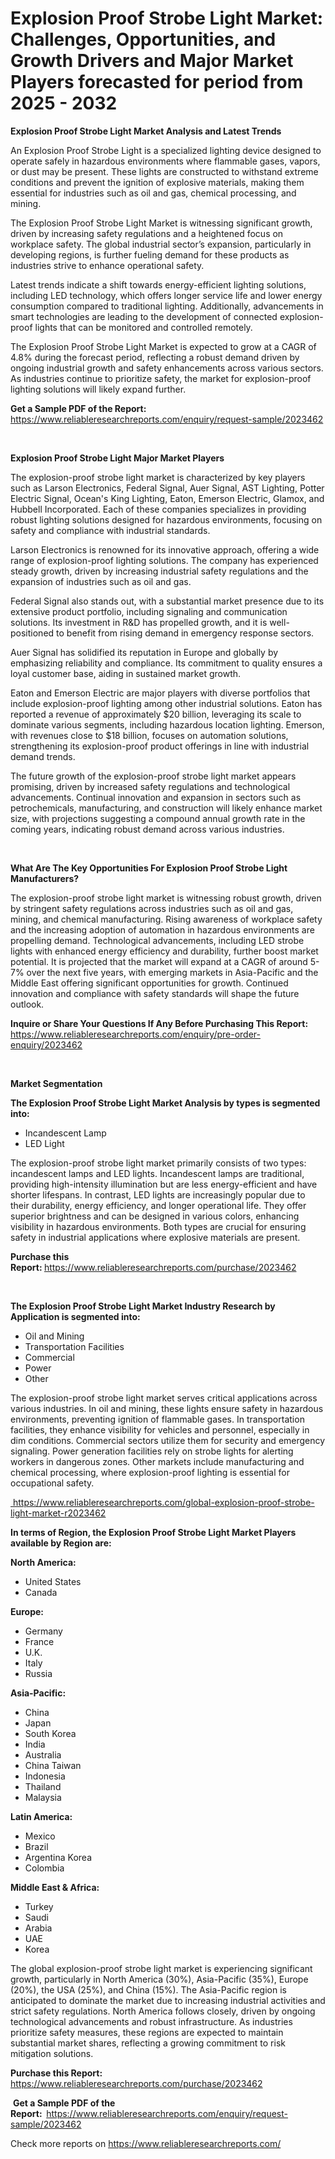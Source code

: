 <p><h1>Explosion Proof Strobe Light Market: Challenges, Opportunities, and Growth Drivers and Major Market Players forecasted for period from 2025 - 2032</h1></p><p><strong>Explosion Proof Strobe Light Market Analysis and Latest Trends</strong></p>
<p><p>An Explosion Proof Strobe Light is a specialized lighting device designed to operate safely in hazardous environments where flammable gases, vapors, or dust may be present. These lights are constructed to withstand extreme conditions and prevent the ignition of explosive materials, making them essential for industries such as oil and gas, chemical processing, and mining.</p><p>The Explosion Proof Strobe Light Market is witnessing significant growth, driven by increasing safety regulations and a heightened focus on workplace safety. The global industrial sector’s expansion, particularly in developing regions, is further fueling demand for these products as industries strive to enhance operational safety.</p><p>Latest trends indicate a shift towards energy-efficient lighting solutions, including LED technology, which offers longer service life and lower energy consumption compared to traditional lighting. Additionally, advancements in smart technologies are leading to the development of connected explosion-proof lights that can be monitored and controlled remotely.</p><p>The Explosion Proof Strobe Light Market is expected to grow at a CAGR of 4.8% during the forecast period, reflecting a robust demand driven by ongoing industrial growth and safety enhancements across various sectors. As industries continue to prioritize safety, the market for explosion-proof lighting solutions will likely expand further.</p></p>
<p><strong>Get a Sample PDF of the Report:&nbsp;</strong> <a href="https://www.reliableresearchreports.com/enquiry/request-sample/2023462?utm_campaign=2211&utm_medium=2&utm_source=Github&utm_content=ia&utm_term=12022025&utm_id=explosion-proof-strobe-light">https://www.reliableresearchreports.com/enquiry/request-sample/2023462</a></p>
<p>&nbsp;</p>
<p><strong>Explosion Proof Strobe Light Major Market Players</strong></p>
<p><p>The explosion-proof strobe light market is characterized by key players such as Larson Electronics, Federal Signal, Auer Signal, AST Lighting, Potter Electric Signal, Ocean's King Lighting, Eaton, Emerson Electric, Glamox, and Hubbell Incorporated. Each of these companies specializes in providing robust lighting solutions designed for hazardous environments, focusing on safety and compliance with industrial standards.</p><p>Larson Electronics is renowned for its innovative approach, offering a wide range of explosion-proof lighting solutions. The company has experienced steady growth, driven by increasing industrial safety regulations and the expansion of industries such as oil and gas. </p><p>Federal Signal also stands out, with a substantial market presence due to its extensive product portfolio, including signaling and communication solutions. Its investment in R&D has propelled growth, and it is well-positioned to benefit from rising demand in emergency response sectors.</p><p>Auer Signal has solidified its reputation in Europe and globally by emphasizing reliability and compliance. Its commitment to quality ensures a loyal customer base, aiding in sustained market growth. </p><p>Eaton and Emerson Electric are major players with diverse portfolios that include explosion-proof lighting among other industrial solutions. Eaton has reported a revenue of approximately $20 billion, leveraging its scale to dominate various segments, including hazardous location lighting. Emerson, with revenues close to $18 billion, focuses on automation solutions, strengthening its explosion-proof product offerings in line with industrial demand trends.</p><p>The future growth of the explosion-proof strobe light market appears promising, driven by increased safety regulations and technological advancements. Continual innovation and expansion in sectors such as petrochemicals, manufacturing, and construction will likely enhance market size, with projections suggesting a compound annual growth rate in the coming years, indicating robust demand across various industries.</p></p>
<p>&nbsp;</p>
<p><strong>What Are The Key Opportunities For Explosion Proof Strobe Light Manufacturers?</strong></p>
<p><p>The explosion-proof strobe light market is witnessing robust growth, driven by stringent safety regulations across industries such as oil and gas, mining, and chemical manufacturing. Rising awareness of workplace safety and the increasing adoption of automation in hazardous environments are propelling demand. Technological advancements, including LED strobe lights with enhanced energy efficiency and durability, further boost market potential. It is projected that the market will expand at a CAGR of around 5-7% over the next five years, with emerging markets in Asia-Pacific and the Middle East offering significant opportunities for growth. Continued innovation and compliance with safety standards will shape the future outlook.</p></p>
<p><strong>Inquire or Share Your Questions If Any Before Purchasing This Report:</strong> <a href="https://www.reliableresearchreports.com/enquiry/pre-order-enquiry/2023462?utm_campaign=2211&utm_medium=2&utm_source=Github&utm_content=ia&utm_term=12022025&utm_id=explosion-proof-strobe-light">https://www.reliableresearchreports.com/enquiry/pre-order-enquiry/2023462</a></p>
<p>&nbsp;</p>
<p><strong>Market Segmentation</strong></p>
<p><strong>The Explosion Proof Strobe Light Market Analysis by types is segmented into:</strong></p>
<p><ul><li>Incandescent Lamp</li><li>LED Light</li></ul></p>
<p><p>The explosion-proof strobe light market primarily consists of two types: incandescent lamps and LED lights. Incandescent lamps are traditional, providing high-intensity illumination but are less energy-efficient and have shorter lifespans. In contrast, LED lights are increasingly popular due to their durability, energy efficiency, and longer operational life. They offer superior brightness and can be designed in various colors, enhancing visibility in hazardous environments. Both types are crucial for ensuring safety in industrial applications where explosive materials are present.</p></p>
<p><strong>Purchase this Report:&nbsp;</strong><a href="https://www.reliableresearchreports.com/purchase/2023462?utm_campaign=2211&utm_medium=2&utm_source=Github&utm_content=ia&utm_term=12022025&utm_id=explosion-proof-strobe-light">https://www.reliableresearchreports.com/purchase/2023462</a></p>
<p>&nbsp;</p>
<p><strong>The Explosion Proof Strobe Light Market Industry Research by Application is segmented into:</strong></p>
<p><ul><li>Oil and Mining</li><li>Transportation Facilities</li><li>Commercial</li><li>Power</li><li>Other</li></ul></p>
<p><p>The explosion-proof strobe light market serves critical applications across various industries. In oil and mining, these lights ensure safety in hazardous environments, preventing ignition of flammable gases. In transportation facilities, they enhance visibility for vehicles and personnel, especially in dim conditions. Commercial sectors utilize them for security and emergency signaling. Power generation facilities rely on strobe lights for alerting workers in dangerous zones. Other markets include manufacturing and chemical processing, where explosion-proof lighting is essential for occupational safety.</p></p>
<p><a href="https://www.reliableresearchreports.com/global-explosion-proof-strobe-light-market-r2023462?utm_campaign=2211&utm_medium=2&utm_source=Github&utm_content=ia&utm_term=12022025&utm_id=explosion-proof-strobe-light">&nbsp;https://www.reliableresearchreports.com/global-explosion-proof-strobe-light-market-r2023462</a></p>
<p><strong>In terms of Region, the Explosion Proof Strobe Light Market Players available by Region are:</strong></p>
<p>
    <p> <strong> North America: </strong>
        <ul>
            <li>United States</li>
            <li>Canada</li>
        </ul>
        </p> 
    <p> <strong> Europe: </strong>
        <ul>
            <li>Germany</li>
            <li>France</li>
            <li>U.K.</li>
            <li>Italy</li>
            <li>Russia</li>
        </ul>
        </p> 
    <p> <strong> Asia-Pacific: </strong>
        <ul>
            <li>China</li>
            <li>Japan</li>
            <li>South Korea</li>
            <li>India</li>
            <li>Australia</li>
            <li>China Taiwan</li>
            <li>Indonesia</li>
            <li>Thailand</li>
            <li>Malaysia</li>
        </ul>
        </p> 
    <p> <strong> Latin America: </strong>
        <ul>
            <li>Mexico</li>
            <li>Brazil</li>
            <li>Argentina Korea</li>
            <li>Colombia</li>
        </ul>
        </p> 
    <p> <strong> Middle East & Africa: </strong>
        <ul>
            <li>Turkey</li>
            <li>Saudi</li>
            <li>Arabia</li>
            <li>UAE</li>
            <li>Korea</li>
        </ul>
    </p>
    </p>
<p><p>The global explosion-proof strobe light market is experiencing significant growth, particularly in North America (30%), Asia-Pacific (35%), Europe (20%), the USA (25%), and China (15%). The Asia-Pacific region is anticipated to dominate the market due to increasing industrial activities and strict safety regulations. North America follows closely, driven by ongoing technological advancements and robust infrastructure. As industries prioritize safety measures, these regions are expected to maintain substantial market shares, reflecting a growing commitment to risk mitigation solutions.</p></p>
<p><strong>Purchase this Report: </strong><a href="https://www.reliableresearchreports.com/purchase/2023462?utm_campaign=2211&utm_medium=2&utm_source=Github&utm_content=ia&utm_term=12022025&utm_id=explosion-proof-strobe-light">https://www.reliableresearchreports.com/purchase/2023462</a></p>
<p>&nbsp;<strong>Get a Sample PDF of the Report:&nbsp;&nbsp;</strong><a href="https://www.reliableresearchreports.com/enquiry/request-sample/2023462?utm_campaign=2211&utm_medium=2&utm_source=Github&utm_content=ia&utm_term=12022025&utm_id=explosion-proof-strobe-light">https://www.reliableresearchreports.com/enquiry/request-sample/2023462</a></p>
<p><strong></strong></p>
<p>Check more reports on <a href="https://www.reliableresearchreports.com/?utm_campaign=2211&utm_medium=2&utm_source=Github&utm_content=ia&utm_term=12022025&utm_id=explosion-proof-strobe-light">https://www.reliableresearchreports.com/</a></p>
